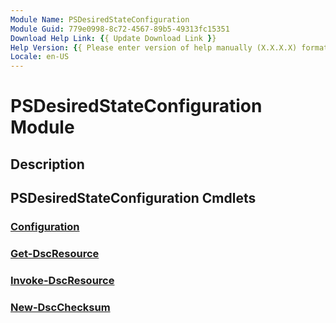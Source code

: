 ```yaml
---
Module Name: PSDesiredStateConfiguration
Module Guid: 779e0998-8c72-4567-89b5-49313fc15351
Download Help Link: {{ Update Download Link }}
Help Version: {{ Please enter version of help manually (X.X.X.X) format }}
Locale: en-US
---
```


# PSDesiredStateConfiguration Module
## Description


## PSDesiredStateConfiguration Cmdlets
### [Configuration](Configuration.md)


### [Get-DscResource](Get-DscResource.md)


### [Invoke-DscResource](Invoke-DscResource.md)


### [New-DscChecksum](New-DscChecksum.md)



